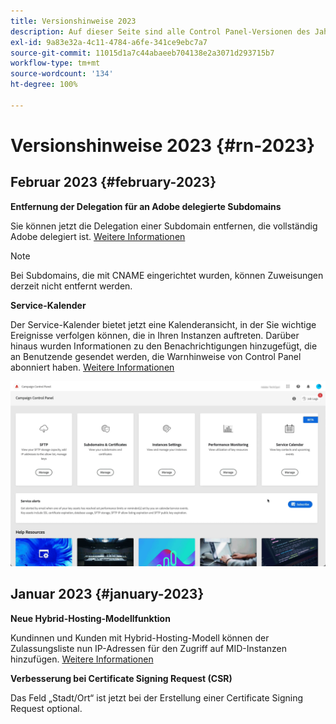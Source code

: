 ```yaml
---
title: Versionshinweise 2023
description: Auf dieser Seite sind alle Control Panel-Versionen des Jahres 2023 aufgelistet.
exl-id: 9a83e32a-4c11-4784-a6fe-341ce9ebc7a7
source-git-commit: 11015d1a7c44abaeeb704138e2a3071d293715b7
workflow-type: tm+mt
source-wordcount: '134'
ht-degree: 100%

---
```


# Versionshinweise 2023 {#rn-2023}

## Februar 2023 {#february-2023}

**Entfernung der Delegation für an Adobe delegierte Subdomains**

Sie können jetzt die Delegation einer Subdomain entfernen, die vollständig Adobe delegiert ist. [Weitere Informationen](../subdomains-certificates/using/remove-delegated-subdomains.md)

>[!NOTE]
>
>Bei Subdomains, die mit CNAME eingerichtet wurden, können Zuweisungen derzeit nicht entfernt werden.

**Service-Kalender**

Der Service-Kalender bietet jetzt eine Kalenderansicht, in der Sie wichtige Ereignisse verfolgen können, die in Ihren Instanzen auftreten. Darüber hinaus wurden Informationen zu den Benachrichtigungen hinzugefügt, die an Benutzende gesendet werden, die Warnhinweise von Control Panel abonniert haben. [Weitere Informationen](../service-events/service-events.md)

![](assets/do-not-localize/gif-calendar.gif)

## Januar 2023 {#january-2023}

**Neue Hybrid-Hosting-Modellfunktion**

Kundinnen und Kunden mit Hybrid-Hosting-Modell können der Zulassungsliste nun IP-Adressen für den Zugriff auf MID-Instanzen hinzufügen. [Weitere Informationen](../instances-settings/using/ip-allow-listing-instance-access.md)

**Verbesserung bei Certificate Signing Request (CSR)**

Das Feld „Stadt/Ort“ ist jetzt bei der Erstellung einer Certificate Signing Request optional.
